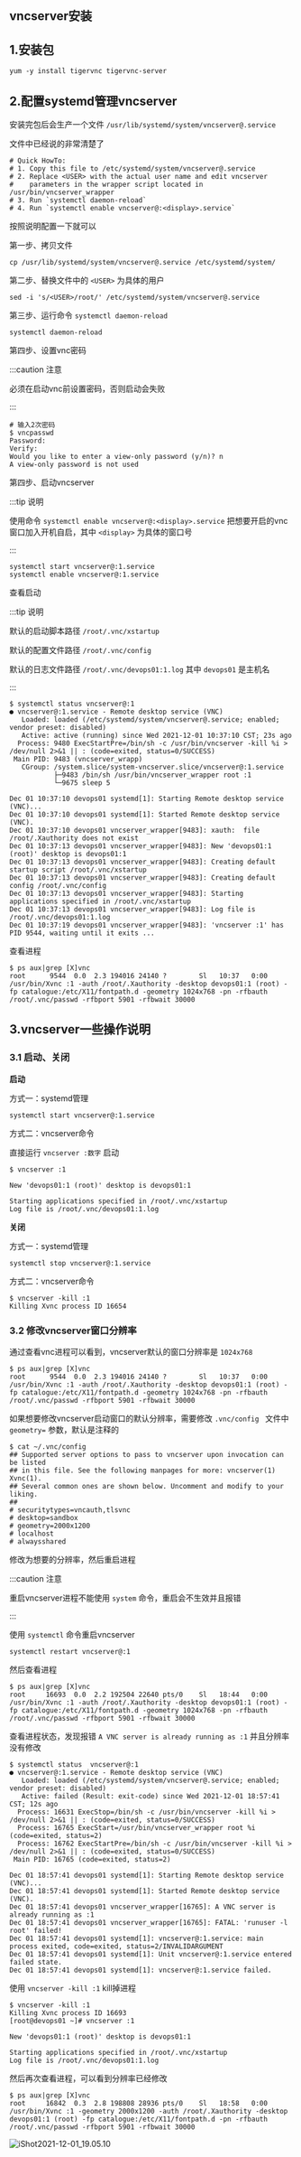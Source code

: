 ## vncserver安装

## 1.安装包

```shell
yum -y install tigervnc tigervnc-server
```



## 2.配置systemd管理vncserver

安装完包后会生产一个文件 `/usr/lib/systemd/system/vncserver@.service` 

文件中已经说的非常清楚了

```shell
# Quick HowTo:
# 1. Copy this file to /etc/systemd/system/vncserver@.service
# 2. Replace <USER> with the actual user name and edit vncserver
#    parameters in the wrapper script located in /usr/bin/vncserver_wrapper
# 3. Run `systemctl daemon-reload`
# 4. Run `systemctl enable vncserver@:<display>.service`
```



按照说明配置一下就可以

第一步、拷贝文件

```shell
cp /usr/lib/systemd/system/vncserver@.service /etc/systemd/system/
```



第二步、替换文件中的 `<USER>` 为具体的用户

```shell
sed -i 's/<USER>/root/' /etc/systemd/system/vncserver@.service
```



第三步、运行命令 `systemctl daemon-reload`

```shell
systemctl daemon-reload
```



第四步、设置vnc密码

:::caution 注意

必须在启动vnc前设置密码，否则启动会失败

:::

```shell
# 输入2次密码
$ vncpasswd 
Password:
Verify:
Would you like to enter a view-only password (y/n)? n
A view-only password is not used
```



第四步、启动vncserver

:::tip 说明

使用命令 `systemctl enable vncserver@:<display>.service` 把想要开启的vnc窗口加入开机自启，其中 `<display>` 为具体的窗口号

:::

```shell
systemctl start vncserver@:1.service
systemctl enable vncserver@:1.service
```



查看启动

:::tip 说明

默认的启动脚本路径 `/root/.vnc/xstartup`

默认的配置文件路径 `/root/.vnc/config`

默认的日志文件路径 `/root/.vnc/devops01:1.log` 其中 `devops01` 是主机名

:::

```shell
$ systemctl status vncserver@:1
● vncserver@:1.service - Remote desktop service (VNC)
   Loaded: loaded (/etc/systemd/system/vncserver@.service; enabled; vendor preset: disabled)
   Active: active (running) since Wed 2021-12-01 10:37:10 CST; 23s ago
  Process: 9480 ExecStartPre=/bin/sh -c /usr/bin/vncserver -kill %i > /dev/null 2>&1 || : (code=exited, status=0/SUCCESS)
 Main PID: 9483 (vncserver_wrapp)
   CGroup: /system.slice/system-vncserver.slice/vncserver@:1.service
           ├─9483 /bin/sh /usr/bin/vncserver_wrapper root :1
           └─9675 sleep 5

Dec 01 10:37:10 devops01 systemd[1]: Starting Remote desktop service (VNC)...
Dec 01 10:37:10 devops01 systemd[1]: Started Remote desktop service (VNC).
Dec 01 10:37:10 devops01 vncserver_wrapper[9483]: xauth:  file /root/.Xauthority does not exist
Dec 01 10:37:13 devops01 vncserver_wrapper[9483]: New 'devops01:1 (root)' desktop is devops01:1
Dec 01 10:37:13 devops01 vncserver_wrapper[9483]: Creating default startup script /root/.vnc/xstartup
Dec 01 10:37:13 devops01 vncserver_wrapper[9483]: Creating default config /root/.vnc/config
Dec 01 10:37:13 devops01 vncserver_wrapper[9483]: Starting applications specified in /root/.vnc/xstartup
Dec 01 10:37:13 devops01 vncserver_wrapper[9483]: Log file is /root/.vnc/devops01:1.log
Dec 01 10:37:19 devops01 vncserver_wrapper[9483]: 'vncserver :1' has PID 9544, waiting until it exits ...
```



查看进程

```shell
$ ps aux|grep [X]vnc
root      9544  0.0  2.3 194016 24140 ?        Sl   10:37   0:00 /usr/bin/Xvnc :1 -auth /root/.Xauthority -desktop devops01:1 (root) -fp catalogue:/etc/X11/fontpath.d -geometry 1024x768 -pn -rfbauth /root/.vnc/passwd -rfbport 5901 -rfbwait 30000
```



## 3.vncserver一些操作说明

### 3.1 启动、关闭

**启动**

方式一：systemd管理

```shell
systemctl start vncserver@:1.service
```



方式二：vncserver命令

直接运行 `vncserver :数字` 启动

```shell
$ vncserver :1

New 'devops01:1 (root)' desktop is devops01:1

Starting applications specified in /root/.vnc/xstartup
Log file is /root/.vnc/devops01:1.log
```



**关闭**

方式一：systemd管理

```shell
systemctl stop vncserver@:1.service
```



方式二：vncserver命令

```shell
$ vncserver -kill :1
Killing Xvnc process ID 16654
```



### 3.2 修改vncserver窗口分辨率

通过查看vnc进程可以看到，vncserver默认的窗口分辨率是 `1024x768`

```shell
$ ps aux|grep [X]vnc
root      9544  0.0  2.3 194016 24140 ?        Sl   10:37   0:00 /usr/bin/Xvnc :1 -auth /root/.Xauthority -desktop devops01:1 (root) -fp catalogue:/etc/X11/fontpath.d -geometry 1024x768 -pn -rfbauth /root/.vnc/passwd -rfbport 5901 -rfbwait 30000
```



如果想要修改vncserver启动窗口的默认分辨率，需要修改 `.vnc/config ` 文件中 `geometry=` 参数，默认是注释的

```shell
$ cat ~/.vnc/config 
## Supported server options to pass to vncserver upon invocation can be listed
## in this file. See the following manpages for more: vncserver(1) Xvnc(1).
## Several common ones are shown below. Uncomment and modify to your liking.
##
# securitytypes=vncauth,tlsvnc
# desktop=sandbox
# geometry=2000x1200
# localhost
# alwaysshared
```



修改为想要的分辨率，然后重启进程

:::caution 注意

重启vncserver进程不能使用 `system` 命令，重启会不生效并且报错

:::

使用 `systemctl` 命令重启vncserver

```shell
systemctl restart vncserver@:1
```



然后查看进程

```shell
$ ps aux|grep [X]vnc
root     16693  0.0  2.2 192504 22640 pts/0    Sl   18:44   0:00 /usr/bin/Xvnc :1 -auth /root/.Xauthority -desktop devops01:1 (root) -fp catalogue:/etc/X11/fontpath.d -geometry 1024x768 -pn -rfbauth /root/.vnc/passwd -rfbport 5901 -rfbwait 30000
```



查看进程状态，发现报错 `A VNC server is already running as :1` 并且分辨率没有修改

```shell
$ systemctl status  vncserver@:1
● vncserver@:1.service - Remote desktop service (VNC)
   Loaded: loaded (/etc/systemd/system/vncserver@.service; enabled; vendor preset: disabled)
   Active: failed (Result: exit-code) since Wed 2021-12-01 18:57:41 CST; 12s ago
  Process: 16631 ExecStop=/bin/sh -c /usr/bin/vncserver -kill %i > /dev/null 2>&1 || : (code=exited, status=0/SUCCESS)
  Process: 16765 ExecStart=/usr/bin/vncserver_wrapper root %i (code=exited, status=2)
  Process: 16762 ExecStartPre=/bin/sh -c /usr/bin/vncserver -kill %i > /dev/null 2>&1 || : (code=exited, status=0/SUCCESS)
 Main PID: 16765 (code=exited, status=2)

Dec 01 18:57:41 devops01 systemd[1]: Starting Remote desktop service (VNC)...
Dec 01 18:57:41 devops01 systemd[1]: Started Remote desktop service (VNC).
Dec 01 18:57:41 devops01 vncserver_wrapper[16765]: A VNC server is already running as :1
Dec 01 18:57:41 devops01 vncserver_wrapper[16765]: FATAL: 'runuser -l root' failed!
Dec 01 18:57:41 devops01 systemd[1]: vncserver@:1.service: main process exited, code=exited, status=2/INVALIDARGUMENT
Dec 01 18:57:41 devops01 systemd[1]: Unit vncserver@:1.service entered failed state.
Dec 01 18:57:41 devops01 systemd[1]: vncserver@:1.service failed.
```



使用 `vncserver -kill :1` kill掉进程

```shell
$ vncserver -kill :1
Killing Xvnc process ID 16693
[root@devops01 ~]# vncserver :1

New 'devops01:1 (root)' desktop is devops01:1

Starting applications specified in /root/.vnc/xstartup
Log file is /root/.vnc/devops01:1.log
```



然后再次查看进程，可以看到分辨率已经修改

```shell
$ ps aux|grep [X]vnc
root     16842  0.3  2.8 198808 28936 pts/0    Sl   18:58   0:00 /usr/bin/Xvnc :1 -geometry 2000x1200 -auth /root/.Xauthority -desktop devops01:1 (root) -fp catalogue:/etc/X11/fontpath.d -pn -rfbauth /root/.vnc/passwd -rfbport 5901 -rfbwait 30000
```



![iShot2021-12-01_19.05.10](https://gitea.pptfz.cn/pptfz/picgo-images/raw/branch/master/img/iShot2021-12-01_19.05.10.png)
